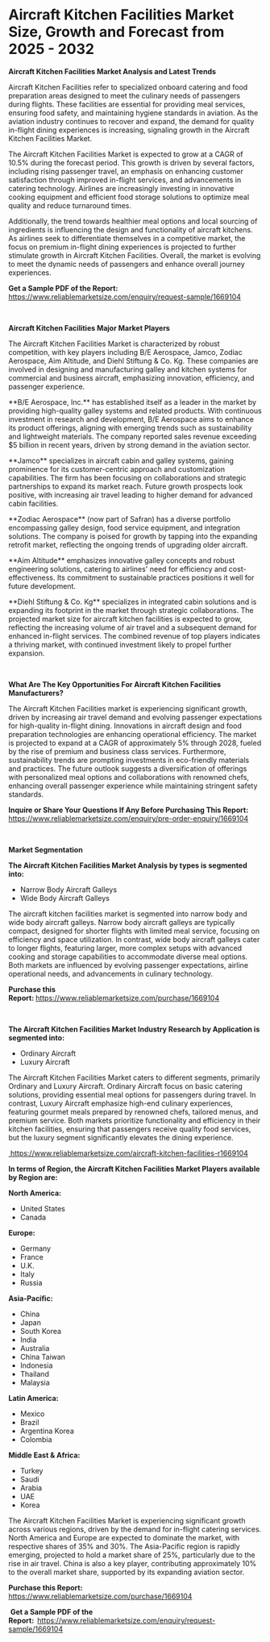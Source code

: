 <p><h1>Aircraft Kitchen Facilities Market Size, Growth and Forecast from 2025 - 2032</h1></p><p><strong>Aircraft Kitchen Facilities Market Analysis and Latest Trends</strong></p>
<p><p>Aircraft Kitchen Facilities refer to specialized onboard catering and food preparation areas designed to meet the culinary needs of passengers during flights. These facilities are essential for providing meal services, ensuring food safety, and maintaining hygiene standards in aviation. As the aviation industry continues to recover and expand, the demand for quality in-flight dining experiences is increasing, signaling growth in the Aircraft Kitchen Facilities Market.</p><p>The Aircraft Kitchen Facilities Market is expected to grow at a CAGR of 10.5% during the forecast period. This growth is driven by several factors, including rising passenger travel, an emphasis on enhancing customer satisfaction through improved in-flight services, and advancements in catering technology. Airlines are increasingly investing in innovative cooking equipment and efficient food storage solutions to optimize meal quality and reduce turnaround times. </p><p>Additionally, the trend towards healthier meal options and local sourcing of ingredients is influencing the design and functionality of aircraft kitchens. As airlines seek to differentiate themselves in a competitive market, the focus on premium in-flight dining experiences is projected to further stimulate growth in Aircraft Kitchen Facilities. Overall, the market is evolving to meet the dynamic needs of passengers and enhance overall journey experiences.</p></p>
<p><strong>Get a Sample PDF of the Report:&nbsp;</strong> <a href="https://www.reliablemarketsize.com/enquiry/request-sample/1669104?utm_campaign=3217&utm_medium=2&utm_source=Github&utm_content=ia&utm_term=12042025&utm_id=aircraft-kitchen-facilities">https://www.reliablemarketsize.com/enquiry/request-sample/1669104</a></p>
<p>&nbsp;</p>
<p><strong>Aircraft Kitchen Facilities Major Market Players</strong></p>
<p><p>The Aircraft Kitchen Facilities Market is characterized by robust competition, with key players including B/E Aerospace, Jamco, Zodiac Aerospace, Aim Altitude, and Diehl Stiftung & Co. Kg. These companies are involved in designing and manufacturing galley and kitchen systems for commercial and business aircraft, emphasizing innovation, efficiency, and passenger experience.</p><p>**B/E Aerospace, Inc.** has established itself as a leader in the market by providing high-quality galley systems and related products. With continuous investment in research and development, B/E Aerospace aims to enhance its product offerings, aligning with emerging trends such as sustainability and lightweight materials. The company reported sales revenue exceeding $5 billion in recent years, driven by strong demand in the aviation sector.</p><p>**Jamco** specializes in aircraft cabin and galley systems, gaining prominence for its customer-centric approach and customization capabilities. The firm has been focusing on collaborations and strategic partnerships to expand its market reach. Future growth prospects look positive, with increasing air travel leading to higher demand for advanced cabin facilities.</p><p>**Zodiac Aerospace** (now part of Safran) has a diverse portfolio encompassing galley design, food service equipment, and integration solutions. The company is poised for growth by tapping into the expanding retrofit market, reflecting the ongoing trends of upgrading older aircraft.</p><p>**Aim Altitude** emphasizes innovative galley concepts and robust engineering solutions, catering to airlines' need for efficiency and cost-effectiveness. Its commitment to sustainable practices positions it well for future development.</p><p>**Diehl Stiftung & Co. Kg** specializes in integrated cabin solutions and is expanding its footprint in the market through strategic collaborations. The projected market size for aircraft kitchen facilities is expected to grow, reflecting the increasing volume of air travel and a subsequent demand for enhanced in-flight services. The combined revenue of top players indicates a thriving market, with continued investment likely to propel further expansion.</p></p>
<p>&nbsp;</p>
<p><strong>What Are The Key Opportunities For Aircraft Kitchen Facilities Manufacturers?</strong></p>
<p><p>The Aircraft Kitchen Facilities market is experiencing significant growth, driven by increasing air travel demand and evolving passenger expectations for high-quality in-flight dining. Innovations in aircraft design and food preparation technologies are enhancing operational efficiency. The market is projected to expand at a CAGR of approximately 5% through 2028, fueled by the rise of premium and business class services. Furthermore, sustainability trends are prompting investments in eco-friendly materials and practices. The future outlook suggests a diversification of offerings with personalized meal options and collaborations with renowned chefs, enhancing overall passenger experience while maintaining stringent safety standards.</p></p>
<p><strong>Inquire or Share Your Questions If Any Before Purchasing This Report:</strong> <a href="https://www.reliablemarketsize.com/enquiry/pre-order-enquiry/1669104?utm_campaign=3217&utm_medium=2&utm_source=Github&utm_content=ia&utm_term=12042025&utm_id=aircraft-kitchen-facilities">https://www.reliablemarketsize.com/enquiry/pre-order-enquiry/1669104</a></p>
<p>&nbsp;</p>
<p><strong>Market Segmentation</strong></p>
<p><strong>The Aircraft Kitchen Facilities Market Analysis by types is segmented into:</strong></p>
<p><ul><li>Narrow Body Aircraft Galleys</li><li>Wide Body Aircraft Galleys</li></ul></p>
<p><p>The aircraft kitchen facilities market is segmented into narrow body and wide body aircraft galleys. Narrow body aircraft galleys are typically compact, designed for shorter flights with limited meal service, focusing on efficiency and space utilization. In contrast, wide body aircraft galleys cater to longer flights, featuring larger, more complex setups with advanced cooking and storage capabilities to accommodate diverse meal options. Both markets are influenced by evolving passenger expectations, airline operational needs, and advancements in culinary technology.</p></p>
<p><strong>Purchase this Report:&nbsp;</strong><a href="https://www.reliablemarketsize.com/purchase/1669104?utm_campaign=3217&utm_medium=2&utm_source=Github&utm_content=ia&utm_term=12042025&utm_id=aircraft-kitchen-facilities">https://www.reliablemarketsize.com/purchase/1669104</a></p>
<p>&nbsp;</p>
<p><strong>The Aircraft Kitchen Facilities Market Industry Research by Application is segmented into:</strong></p>
<p><ul><li>Ordinary Aircraft</li><li>Luxury Aircraft</li></ul></p>
<p><p>The Aircraft Kitchen Facilities Market caters to different segments, primarily Ordinary and Luxury Aircraft. Ordinary Aircraft focus on basic catering solutions, providing essential meal options for passengers during travel. In contrast, Luxury Aircraft emphasize high-end culinary experiences, featuring gourmet meals prepared by renowned chefs, tailored menus, and premium service. Both markets prioritize functionality and efficiency in their kitchen facilities, ensuring that passengers receive quality food services, but the luxury segment significantly elevates the dining experience.</p></p>
<p><a href="https://www.reliablemarketsize.com/aircraft-kitchen-facilities-r1669104?utm_campaign=3217&utm_medium=2&utm_source=Github&utm_content=ia&utm_term=12042025&utm_id=aircraft-kitchen-facilities">&nbsp;https://www.reliablemarketsize.com/aircraft-kitchen-facilities-r1669104</a></p>
<p><strong>In terms of Region, the Aircraft Kitchen Facilities Market Players available by Region are:</strong></p>
<p>
    <p> <strong> North America: </strong>
        <ul>
            <li>United States</li>
            <li>Canada</li>
        </ul>
        </p> 
    <p> <strong> Europe: </strong>
        <ul>
            <li>Germany</li>
            <li>France</li>
            <li>U.K.</li>
            <li>Italy</li>
            <li>Russia</li>
        </ul>
        </p> 
    <p> <strong> Asia-Pacific: </strong>
        <ul>
            <li>China</li>
            <li>Japan</li>
            <li>South Korea</li>
            <li>India</li>
            <li>Australia</li>
            <li>China Taiwan</li>
            <li>Indonesia</li>
            <li>Thailand</li>
            <li>Malaysia</li>
        </ul>
        </p> 
    <p> <strong> Latin America: </strong>
        <ul>
            <li>Mexico</li>
            <li>Brazil</li>
            <li>Argentina Korea</li>
            <li>Colombia</li>
        </ul>
        </p> 
    <p> <strong> Middle East & Africa: </strong>
        <ul>
            <li>Turkey</li>
            <li>Saudi</li>
            <li>Arabia</li>
            <li>UAE</li>
            <li>Korea</li>
        </ul>
    </p>
    </p>
<p><p>The Aircraft Kitchen Facilities Market is experiencing significant growth across various regions, driven by the demand for in-flight catering services. North America and Europe are expected to dominate the market, with respective shares of 35% and 30%. The Asia-Pacific region is rapidly emerging, projected to hold a market share of 25%, particularly due to the rise in air travel. China is also a key player, contributing approximately 10% to the overall market share, supported by its expanding aviation sector.</p></p>
<p><strong>Purchase this Report: </strong><a href="https://www.reliablemarketsize.com/purchase/1669104?utm_campaign=3217&utm_medium=2&utm_source=Github&utm_content=ia&utm_term=12042025&utm_id=aircraft-kitchen-facilities">https://www.reliablemarketsize.com/purchase/1669104</a></p>
<p>&nbsp;<strong>Get a Sample PDF of the Report:&nbsp;&nbsp;</strong><a href="https://www.reliablemarketsize.com/enquiry/request-sample/1669104?utm_campaign=3217&utm_medium=2&utm_source=Github&utm_content=ia&utm_term=12042025&utm_id=aircraft-kitchen-facilities">https://www.reliablemarketsize.com/enquiry/request-sample/1669104</a></p>
<p><strong></strong></p>
<p><p></p><p></p><p></p></p>